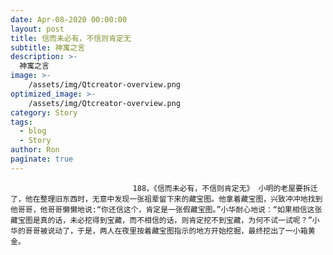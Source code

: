 ```yaml
---
date: Apr-08-2020 00:00:00
layout: post
title: 信而未必有，不信则肯定无
subtitle: 神寓之言
description: >-
  神寓之言
image: >-
    /assets/img/Qtcreator-overview.png
optimized_image: >-
    /assets/img/Qtcreator-overview.png
category: Story
tags:
  - blog
  - Story
author: Ron
paginate: true
---
```


							　　188，《信而未必有，不信则肯定无》 小明的老屋要拆迁了，他在整理旧东西时，无意中发现一张祖辈留下来的藏宝图。他拿着藏宝图，兴致冲冲地找到他哥哥，他哥哥懒懒地说:“你还信这个，肯定是一张假藏宝图。”小华耐心地说：“如果相信这张藏宝图是真的话，未必挖得到宝藏，而不相信的话，则肯定挖不到宝藏，为何不试一试呢？”小华的哥哥被说动了，于是，两人在夜里按着藏宝图指示的地方开始挖掘，最终挖出了一小箱黄金。
							
							
						